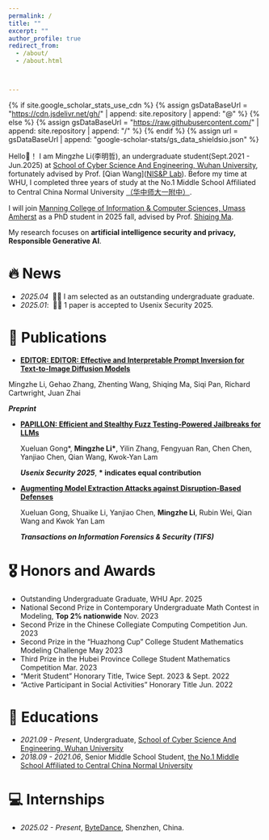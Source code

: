 ```yaml
---
permalink: /
title: ""
excerpt: ""
author_profile: true
redirect_from: 
  - /about/
  - /about.html



---
```


{% if site.google_scholar_stats_use_cdn %}
{% assign gsDataBaseUrl = "https://cdn.jsdelivr.net/gh/" | append: site.repository | append: "@" %}
{% else %}
{% assign gsDataBaseUrl = "https://raw.githubusercontent.com/" | append: site.repository | append: "/" %}
{% endif %}
{% assign url = gsDataBaseUrl | append: "google-scholar-stats/gs_data_shieldsio.json" %}

<span class='anchor' id='about-me'></span>

Hello👋！ I am Mingzhe Li(李明哲), an undergraduate student(Sept.2021 - Jun.2025) at [School of Cyber Science And Engineering, Wuhan University](https://cse.whu.edu.cn), fortunately advised by Prof. [Qian Wang]([NIS&P Lab](http://nisplab.whu.edu.cn/people.html)). Before my time at WHU, I completed three years of study at the No.1 Middle School Affiliated to Central China Normal University [（华中师大一附中）](https://www.hzsdyfz.com.cn). 

I will join [Manning College of Information & Computer Sciences, Umass Amherst](https://www.cics.umass.edu) as a PhD student in 2025 fall, advised by Prof. [Shiqing Ma](https://people.cs.umass.edu/~shiqingma/).

My research focuses on **artificial intelligence security and privacy, Responsible Generative AI**.





# 🔥 News

- *2025.04* &nbsp;🎉🎉  I am selected as an outstanding undergraduate graduate.
- *2025.01*: &nbsp;🎉🎉  1 paper is accepted to Usenix Security 2025.

# 📝 Publications 

- **[EDITOR: EDITOR: Effective and Interpretable Prompt Inversion for Text-to-Image Diffusion Models](https://arxiv.org/abs/2506.03067)**

Mingzhe Li, Gehao Zhang, Zhenting Wang, Shiqing Ma, Siqi Pan, Richard Cartwright, Juan Zhai

  ***Preprint***

- **[PAPILLON: Efficient and Stealthy Fuzz Testing-Powered Jailbreaks for LLMs](https://arxiv.org/abs/2409.14866)**

  Xueluan Gong*, **Mingzhe Li\***, Yilin Zhang, Fengyuan Ran, Chen Chen, Yanjiao Chen, Qian Wang, Kwok-Yan Lam

  ***Usenix Security 2025***, **\* indicates equal contribution**

- **[Augmenting Model Extraction Attacks against Disruption-Based Defenses](https://ieeexplore.ieee.org/document/10793405)** 

  Xueluan Gong, Shuaike Li, Yanjiao Chen,  **Mingzhe Li**, Rubin Wei, Qian Wang and Kwok Yan Lam

  ***Transactions on Information Forensics & Security (TIFS)***

# 🎖 Honors and Awards
- Outstanding Undergraduate Graduate, WHU    Apr. 2025
- National Second Prize in Contemporary Undergraduate Math Contest in Modeling, **Top 2% nationwide**    Nov. 2023
- Second Prize in the Chinese Collegiate Computing Competition    Jun. 2023
- Second Prize in the “Huazhong Cup” College Student Mathematics Modeling Challenge    May 2023
- Third Prize in the Hubei Province College Student Mathematics Competition    Mar. 2023
- “Merit Student” Honorary Title, Twice    Sept. 2023 & Sept. 2022
- “Active Participant in Social Activities” Honorary Title     Jun. 2022

# 📖 Educations
- *2021.09 - Present*, Undergraduate, [School of Cyber Science And Engineering, Wuhan University](https://cse.whu.edu.cn)  
- *2018.09 - 2021.06*, Senior Middle School Student, [the No.1 Middle School Affiliated to Central China Normal University](https://www.hzsdyfz.com.cn)


# 💻 Internships
- *2025.02 - Present*, [ByteDance](https://www.bytedance.com/zh/), Shenzhen, China.
